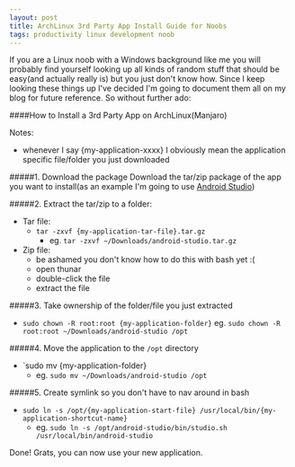 ```yaml
---
layout: post
title: ArchLinux 3rd Party App Install Guide for Noobs
tags: productivity linux development noob
---
```


If you are a Linux noob with a Windows background like me you will probably find yourself looking up all kinds of random stuff that should be easy(and actually really is) but you just don't know how. Since I keep looking these things up I've decided I'm going to document them all on my blog for future reference. So without further ado:

####How to Install a 3rd Party App on ArchLinux(Manjaro)

Notes:
- whenever I say {my-application-xxxx} I obviously mean the application specific file/folder you just downloaded

#####1. Download the package
Download the tar/zip package of the app you want to install(as an example I'm going to use [Android Studio](https://developer.android.com/sdk/installing/index.html?pkg=studio))

#####2. Extract the tar/zip to a folder:
- Tar file:
	- `tar -zxvf {my-application-tar-file}.tar.gz`
		- eg. `tar -zxvf ~/Downloads/android-studio.tar.gz`
- Zip file:
	- be ashamed you don't know how to do this with bash yet :(
	- open thunar
	- double-click the file
	- extract the file		

#####3. Take ownership of the folder/file you just extracted
- `sudo chown -R root:root {my-application-folder}`
	eg. `sudo chown -R root:root ~/Downloads/android-studio /opt`

#####4. Move the application to the `/opt` directory
- `sudo mv {my-application-folder}
	- eg. `sudo mv ~/Downloads/android-studio /opt`

#####5. Create symlink so you don't have to nav around in bash
- `sudo ln -s /opt/{my-application-start-file} /usr/local/bin/{my-application-shortcut-name}`
	- eg. `sudo ln -s /opt/android-studio/bin/studio.sh /usr/local/bin/android-studio`

Done! Grats, you can now use your new application. 
